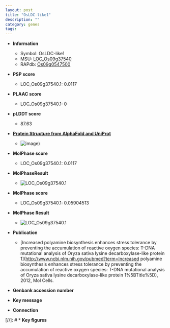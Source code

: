 ```yaml
---
layout: post
title: "OsLDC-like1"
description: ""
category: genes
tags: 
---
```


* **Information**  
    + Symbol: OsLDC-like1  
    + MSU: [LOC_Os09g37540](http://rice.plantbiology.msu.edu/cgi-bin/ORF_infopage.cgi?orf=LOC_Os09g37540)  
    + RAPdb: [Os09g0547500](http://rapdb.dna.affrc.go.jp/viewer/gbrowse_details/irgsp1?name=Os09g0547500)  

* **PSP score**  
    + LOC_Os09g37540.1: 0.0117 

* **PLAAC score**  
    + LOC_Os09g37540.1: 0 

* **pLDDT score**
    + 87.63

* **[Protein Structure from AlphaFold and UniProt](https://www.uniprot.org/uniprotkb/B7E7M8/entry#structure)**
    + ![image](https://ricepsp.github.io/images/B/AF-B7E7M8-F1.png))

* **MolPhase score**
    + LOC_Os09g37540.1: 0.0117

* **MolPhaseResult**
    + ![LOC_Os09g37540.1](https://ricepsp.github.io/pictures/LOC_Os09g/LOC_Os09g37540.1.png)

* **MolPhase score**
    + LOC_Os09g37540.1: 0.05904513

* **MolPhase Result**
    + ![LOC_Os09g37540.1](https://304243504.github.io/Pictures/LOC_Os09g/LOC_Os09g37540.1.png)

* **Publication**  
    + [Increased polyamine biosynthesis enhances stress tolerance by preventing the accumulation of reactive oxygen species: T-DNA mutational analysis of Oryza sativa lysine decarboxylase-like protein 1](http://www.ncbi.nlm.nih.gov/pubmed?term=Increased polyamine biosynthesis enhances stress tolerance by preventing the accumulation of reactive oxygen species: T-DNA mutational analysis of Oryza sativa lysine decarboxylase-like protein 1%5BTitle%5D), 2012, Mol Cells.

* **Genbank accession number**  

* **Key message**  

* **Connection**  

[//]: # * **Key figures**  


